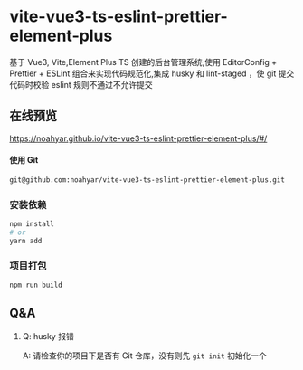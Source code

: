 # vite-vue3-ts-eslint-prettier-element-plus

基于 Vue3, Vite,Element Plus TS 创建的后台管理系统,使用 EditorConfig + Prettier + ESLint 组合来实现代码规范化,集成 husky 和 lint-staged ，使 git 提交代码时校验 eslint 规则不通过不允许提交

## 在线预览

https://noahyar.github.io/vite-vue3-ts-eslint-prettier-element-plus/#/

#### 使用 Git

```sh
git@github.com:noahyar/vite-vue3-ts-eslint-prettier-element-plus.git
```

### 安装依赖

```sh
npm install
# or
yarn add
```

### 项目打包

```sh
npm run build
```

## Q&A

1. Q: husky 报错

   A: 请检查你的项目下是否有 Git 仓库，没有则先 `git init` 初始化一个
